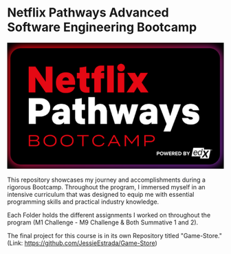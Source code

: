 # Netflix Pathways Advanced Software Engineering Bootcamp
<p align="center">
  <img src="Netflix-Pathways-Bootcamp-Image.png" alt="Netflix Pathways Bootcamp Image" width="600" />
</p>

This repository showcases my journey and accomplishments during a rigorous Bootcamp. Throughout the program, I immersed myself in an intensive curriculum that was designed to equip me with essential programming skills and practical industry knowledge. 

Each Folder holds the different assignments I worked on throughout the program (M1 Challenge - M9 Challenge & Both Summative 1 and 2). 

The final project for this course is in its own Repository titled "Game-Store." (Link: https://github.com/JessieEstrada/Game-Store)
